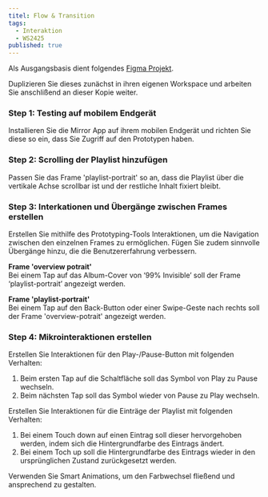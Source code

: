 ```yaml
---
titel: Flow & Transition
tags: 
  - Interaktion
  - WS2425
published: true
---
```

  Als Ausgangsbasis dient folgendes [Figma Projekt](https://www.figma.com/design/OkdIXQmTHqY2KmSWhcNinr/podcast-player-initial).
  
  Duplizieren Sie dieses zunächst in ihren eigenen Workspace und arbeiten Sie anschlißend an dieser Kopie weiter.

  ### Step 1: Testing auf mobilem Endgerät
  
  Installieren Sie die Mirror App auf ihrem mobilen Endgerät und richten Sie diese so ein, dass Sie Zugriff auf den Prototypen haben.

  ### Step 2: Scrolling der Playlist hinzufügen
  
  Passen Sie das Frame 'playlist-portrait' so an, dass die Playlist über die vertikale Achse scrollbar ist und der restliche Inhalt fixiert bleibt.

  ### Step 3: Interkationen und Übergänge zwischen Frames erstellen
  
  Erstellen Sie mithilfe des Prototyping-Tools Interaktionen, um die Navigation zwischen den einzelnen Frames zu ermöglichen. Fügen Sie zudem sinnvolle Übergänge hinzu, die die Benutzererfahrung verbessern.

  **Frame 'overview potrait'**  
  Bei einem Tap auf das Album-Cover von ‘99% Invisible’ soll der Frame ‘playlist-portrait’ angezeigt werden.

  **Frame 'playlist-portrait'**  
  Bei einem Tap auf den Back-Button oder einer Swipe-Geste nach rechts soll der Frame 'overview-potrait'  angezeigt werden.

  ### Step 4: Mikrointeraktionen erstellen
  
  Erstellen Sie Interaktionen für den Play-/Pause-Button mit folgenden Verhalten:  
  1. Beim ersten Tap auf die Schaltfläche soll das Symbol von Play zu Pause wechseln.
  2. Beim nächsten Tap soll das Symbol wieder von Pause zu Play wechseln.

  Erstellen Sie Interaktionen für die Einträge der Playlist mit folgenden Verhalten:
  1.	Bei einem Touch down auf einen Eintrag soll dieser hervorgehoben werden, indem sich die Hintergrundfarbe des Eintrags ändert.
  2.	Bei einem Toch up soll die Hintergrundfarbe des Eintrags wieder in den ursprünglichen Zustand zurückgesetzt werden.

  Verwenden Sie Smart Animations, um den Farbwechsel fließend und ansprechend zu gestalten.



